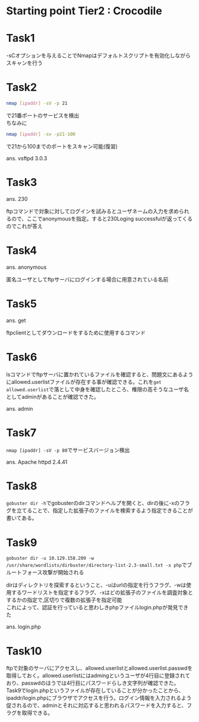 # Starting point Tier2 : Crocodile

# Task1

-sCオプションを与えることでNmapはデフォルトスクリプトを有効化しながらスキャンを行う

# Task2

```bash
nmap [ipaddr] -sV -p 21
```
で21番ポートのサービスを検出  
ちなみに
```bash
nmap [ipaddr] -sv -p21-100
```
で21から100までのポートをスキャン可能(復習)  

ans. vsftpd 3.0.3  

# Task3

ans. 230  

ftpコマンドで対象に対してログインを試みるとユーザネームの入力を求められるので、ここでanonymousを指定。すると230Loging successfulが返ってくるのでこれが答え


# Task4

ans. anonymous  

匿名ユーザとしてftpサーバにログインする場合に用意されている名前  

# Task5

ans. get  

ftpclientとしてダウンロードをするために使用するコマンド

# Task6

lsコマンドでftpサーバに置かれているファイルを確認すると、問題文にあるようにallowed.userlistファイルが存在する事が確認できる。これを`get allowed.userlist`で落として中身を確認したところ、権限の高そうなユーザ名としてadminがあることが確認できた。  

ans. admin

# Task7

`nmap [ipaddr] -sV -p 80`でサービスバージョン検出

ans. Apache httpd 2.4.41

# Task8

`gobuster dir -h`でgobusterのdirコマンドヘルプを開くと、dirの後に-xのフラグを立てることで、指定した拡張子のファイルを検索するよう指定できることが書いてある。  

# Task9

`gobuster dir -u 10.129.158.209 -w /usr/share/wordlists/dirbuster/directory-list-2.3-small.txt -x php`でブルートフォース攻撃が開始される  

dirはディレクトリを探索するということ、-uはurlの指定を行うフラグ、-wは使用するワードリストを指定するフラグ、-xはどの拡張子のファイルを調査対象とするかの指定で,区切りで複数の拡張子を指定可能  
これによって、認証を行っていると思わしきphpファイルlogin.phpが発見できた

ans. login.php

# Task10

ftpで対象のサーバにアクセスし、allowed.userlistとallowed.userlist.passwdを取得しておく。allowed.userlistにはadmingというユーザが4行目に登録されており、passwdのほうでは4行目にパスワードらしき文字列が確認できた。  
Task9でlogin.phpというファイルが存在していることが分かったことから、ipaddr/login.phpにブラウザでアクセスを行う。ログイン情報を入力されるよう促されるので、adminとそれに対応すると思われるパスワードを入力すると、フラグを取得できる。  
